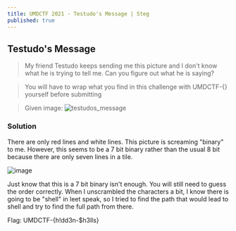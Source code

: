 ```yaml
---
title: UMDCTF 2021 - Testudo's Message | Steg
published: true
---
```


## [](#header-2)Testudo's Message
> My friend Testudo keeps sending me this picture and I don't know what he is trying to tell me. Can you figure out what he is saying?

> You will have to wrap what you find in this challenge with UMDCTF-{} yourself before submitting

> Given image: ![testudos_message](https://user-images.githubusercontent.com/81070073/115178585-755ca600-a086-11eb-9cef-1c4ed9af5ab0.png)

### [](#header-3)Solution

There are only red lines and white lines. This picture is screaming "binary" to me. However, this seems to be a 7 bit binary rather than the usual 8 bit because
there are only seven lines in a tile.

![image](https://user-images.githubusercontent.com/81070073/115179164-8a860480-a087-11eb-8ef9-c5d4978e2194.png)

Just know that this is a 7 bit binary isn't enough. You will still need to guess the order correctly. When I unscrambled the characters a bit, I know there is going to be
"shell" in leet speak, so I tried to find the path that would lead to shell and try to find the full path from there.

Flag: UMDCTF-{h!dd3n-$h3lls}
